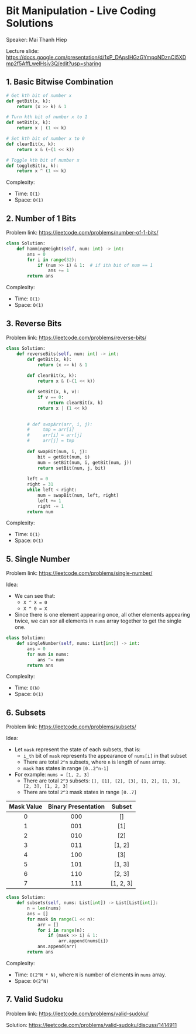 # Bit Manipulation - Live Coding Solutions

Speaker: Mai Thanh Hiep

Lecture slide: https://docs.google.com/presentation/d/1xP_DApsIHGzGYmpoNDznCI5XDmp2f5AffLwelHsiv3Q/edit?usp=sharing 



## 1. Basic Bitwise Combination

```python
# Get kth bit of number x
def getBit(x, k):
    return (x >> k) & 1

# Turn kth bit of number x to 1
def setBit(x, k):
    return x | (1 << k)

# Set kth bit of number x to 0
def clearBit(x, k):
    return x & (~(1 << k))

# Toggle kth bit of number x
def toggleBit(x, k):
    return x ^ (1 << k)
```

Complexity:

- Time: `O(1)`
- Space: `O(1)`



## 2. Number of 1 Bits

Problem link: https://leetcode.com/problems/number-of-1-bits/

```python
class Solution:
    def hammingWeight(self, num: int) -> int:
        ans = 0
        for i in range(32):
            if (num >> i) & 1:  # if ith bit of num == 1
                ans += 1
        return ans
```

Complexity:

- Time: `O(1)`
- Space: `O(1)`

## 3. Reverse Bits

Problem link: https://leetcode.com/problems/reverse-bits/

```python
class Solution:
    def reverseBits(self, num: int) -> int:
        def getBit(x, k):
            return (x >> k) & 1
        
        def clearBit(x, k):
            return x & (~(1 << k))

        def setBit(x, k, v):
            if v == 0:
                return clearBit(x, k)
            return x | (1 << k)

        
        # def swapArr(arr, i, j):
        #     tmp = arr[i]
        #     arr[i] = arr[j]
        #     arr[j] = tmp
        
        def swapBit(num, i, j):
            bit = getBit(num, i)
            num = setBit(num, i, getBit(num, j))
            return setBit(num, j, bit)
        
        left = 0
        right = 31
        while left < right:
            num = swapBit(num, left, right)
            left += 1
            right -= 1
        return num
```

Complexity:

- Time: `O(1)`
- Space: `O(1)`



## 5. Single Number

Problem link: https://leetcode.com/problems/single-number/

Idea:

- We can see that:
  - `X ^ X = 0`
  - `X ^ 0 = X`
- Since there is one element appearing once, all other elements appearing twice, we can xor all elements in `nums` array together to get the single one.

```python
class Solution:
    def singleNumber(self, nums: List[int]) -> int:
        ans = 0
        for num in nums:
            ans ^= num
        return ans
```

Complexity:

- Time: `O(N)`
- Space: `O(1)`



## 6. Subsets

Problem link: https://leetcode.com/problems/subsets/

Idea:

- Let `mask` represent the state of each subsets, that is:
  - `i_th` bit of `mask` represents the appearance of `nums[i]` in that subset
  - There are total `2^n` subsets, where `n` is length of `nums` array.
  - `mask` has states in range `[0..2^n-1]`
- For example: `nums = [1, 2, 3]`
  - There are total `2^3` subsets: `[], [1], [2], [3], [1, 2], [1, 3], [2, 3], [1, 2, 3]`
  - There are total `2^3` mask states in range `[0..7]`

| Mask Value | Binary Presentation | Subset |
| :-------------: | :-------------: | :-------------: |
| 0 | 000 | [] |
| 1 | 001 | [1] |
| 2 | 010 | [2] |
| 3 | 011 | [1, 2] |
| 4 | 100 | [3] |
| 5 | 101 | [1, 3] |
| 6 | 110 | [2, 3] |
| 7 | 111 | [1, 2, 3] |


```python
class Solution:
    def subsets(self, nums: List[int]) -> List[List[int]]:
        n = len(nums)
        ans = []
        for mask in range(1 << n):
            arr = []
            for i in range(n):
                if (mask >> i) & 1:
                    arr.append(nums[i])
            ans.append(arr)
        return ans
```

Complexity:

- Time: `O(2^N * N)`, where `N` is number of elements in `nums` array.
- Space: `O(2^N)`



## 7. Valid Sudoku

Problem link: https://leetcode.com/problems/valid-sudoku/

Solution: https://leetcode.com/problems/valid-sudoku/discuss/1414911